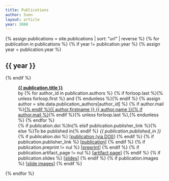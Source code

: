 ```yaml
---
title: Publications
author: Sven
layout: article
year: 3000
---
```


<dl>
{% assign publications = site.publications | sort: "url" | reverse %}
{% for publication in publications %}
  {% if year != publication.year %}
    {% assign year = publication.year %}
    <dt><h2>{{ year }}</h2></dt>
  {% endif %}
  <dd>
    <p>
      <strong>
        <a name="{{ publication.key }}"></a><a name="{{ publication.slug }}"></a>
        <a href="{{ publication.url }}">{{ publication.title }}</a>
      </strong>
      <br/>
	    by {% for author_id in publication.authors %}
        {% if forloop.last %}{% unless forloop.first %}
          and
        {% endunless %}{% endif %}
        {% assign author = site.data.publication_authors[author_id] %}
        {% if author.mail %}<a href="mailto:{{ author.mail }}">{% endif %}{{ author.firstname }} {{ author.name }}{% if author.mail %}</a>{% endif %}{% unless forloop.last %},{% endunless %}
      {% endfor %}<br/>
      {% if publication.doi %}In{% elsif publication.publisher_link %}{% else %}To be published in{% endif %}
	    <em>{{ publication.published_in }}</em><br/>
      {% if publication.doi %}
        [<a href="http://dx.doi.org/{{ publication.doi }}">publication (via DOI)</a>]
      {% endif %}
      {% if publication.publisher_link %}
        [<a href="{{ publication.publisher_link }}">publication</a>]
      {% endif %}
      {% if publication.preprint != nul %}
        [<a href="{{ site.url }}/publications/{{ publication.preprint }}">preprint</a>]
      {% endif %}
      {% if publication.artifact_page != nul %}
        [<a href="{{ publication.artifact_page }}">artifact page</a>]
      {% endif %}
      {% if publication.slides %}
        [<a href="{{ publication.slides }}">slides</a>]
      {% endif %}
      {% if publication.images %}
        [<a href="{{ publication.images }}">slide images</a>]
      {% endif %}
    </p>
  </dd>
{% endfor %}
</dl>